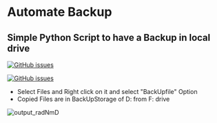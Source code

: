 # Automate Backup

## Simple Python Script to have a Backup in local drive


[![GitHub issues](https://img.shields.io/github/issues/mystica2000/AutomateBackup)](https://github.com/mystica2000/AutomateBackup/issues)



[![GitHub issues](https://img.shields.io/github/stars/mystica2000/AutomateBackup)](https://github.com/mystica2000/AutomateBackup/issues)

* Select Files and Right click on it and select "BackUpfile" Option
* Copied Files are in BackUpStorage of D: from F: drive


![output_radNmD](https://user-images.githubusercontent.com/45729256/88825888-ba356980-d1e5-11ea-8b12-9c9cbf574855.gif)


